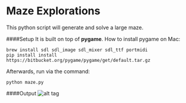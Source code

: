 Maze Explorations
=====
This python script will generate and solve a large maze.

####Setup
It is built on top of **pygame**.
How to install pygame on Mac:
```
brew install sdl sdl_image sdl_mixer sdl_ttf portmidi
pip install install https://bitbucket.org/pygame/pygame/get/default.tar.gz
```

Afterwards, run via the command:
```
python maze.py
```

####Output
![alt tag](https://github.com/zFleischman/mazes/blob/master/big_maze.png)


